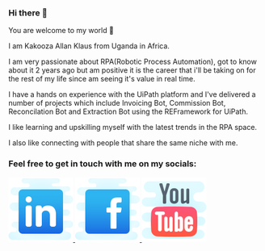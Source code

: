 ### Hi there 👋

You are welcome to my world 👋

I am Kakooza Allan Klaus from Uganda in Africa.

I am very passionate about RPA(Robotic Process Automation), got to know about it 2 years ago but am positive it is the career that i'll be taking on for the rest of my life since am seeing it's value in real time.

I have a hands on experience with the UiPath platform and I've delivered a number of projects which include Invoicing Bot, Commission Bot, Reconcilation Bot and Extraction Bot using the REFramework for UiPath.

I like learning and upskilling myself with the latest trends in the RPA space.

I also like connecting with people that share the same niche with me.

### Feel free to get in touch with me on my socials:

<a href="https://www.linkedin.com/in/kakooza-allan-klaus-56b7bb152/" target="_blank"> 
  <img src="https://github.com/DwinaTech/public-images/blob/main/linkedin-icon.png" alt="LinkedIn-logo">
</a>

<a href="https://www.facebook.com/haula.zawedde?mibextid=ZbWKwL" target="_blank"> 
  <img src="https://github.com/DwinaTech/public-images/blob/main/facebook-con.png" alt="Facebook-logo">
</a>

<a href="https://www.youtube.com/@klausteachestech" target="_blank"> 
  <img src="https://github.com/DwinaTech/public-images/blob/main/youtube-icon.png" alt="YouTube-logo">
</a>

